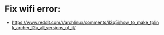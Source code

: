 # Fix wifi error:
- https://www.reddit.com/r/archlinux/comments/il3q5i/how_to_make_tplink_archer_t2u_all_versions_of_it/
